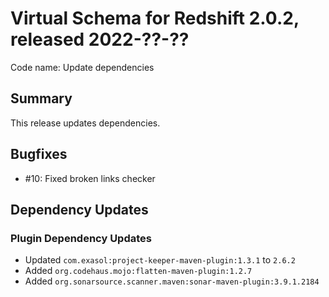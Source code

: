# Virtual Schema for Redshift 2.0.2, released 2022-??-??

Code name: Update dependencies

## Summary

This release updates dependencies.

## Bugfixes

* #10: Fixed broken links checker

## Dependency Updates

### Plugin Dependency Updates

* Updated `com.exasol:project-keeper-maven-plugin:1.3.1` to `2.6.2`
* Added `org.codehaus.mojo:flatten-maven-plugin:1.2.7`
* Added `org.sonarsource.scanner.maven:sonar-maven-plugin:3.9.1.2184`
